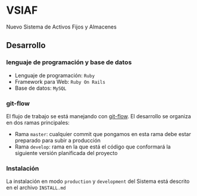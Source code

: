 # VSIAF

Nuevo Sistema de Activos Fijos y Almacenes

## Desarrollo

### lenguaje de programación y base de datos

* Lenguaje de programación: `Ruby`
* Framework para Web: `Ruby On Rails`
* Base de datos: `MySQL`

### git-flow

El flujo de trabajo se está manejando con [git-flow](https://github.com/nvie/gitflow). El desarrollo se organiza en dos ramas principales:

* Rama `master`: cualquier commit que pongamos en esta rama debe estar preparado para subir a producción
* Rama `develop`: rama en la que está el código que conformará la siguiente versión planificada del proyecto

### Instalación

La instalación en modo `production` y `development` del Sistema está descrito en el archivo `INSTALL.md`
